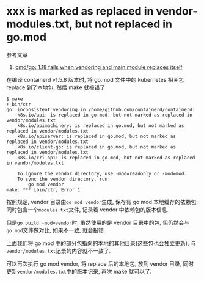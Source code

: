 # xxx is marked as replaced in vendor-modules.txt, but not replaced in go.mod

参考文章

1. [cmd/go: 1.18 fails when vendoring and main module replaces itself](https://github.com/golang/go/issues/51285)

在编译 containerd v1.5.8 版本时, 将 go.mod 文件中的 kubernetes 相关包 replace 到了本地包, 然后 make 就报错了.

```log
$ make
+ bin/ctr
go: inconsistent vendoring in /home/github.com/containerd/containerd:
	k8s.io/api: is replaced in go.mod, but not marked as replaced in vendor/modules.txt
	k8s.io/apimachinery: is replaced in go.mod, but not marked as replaced in vendor/modules.txt
	k8s.io/apiserver: is replaced in go.mod, but not marked as replaced in vendor/modules.txt
	k8s.io/client-go: is replaced in go.mod, but not marked as replaced in vendor/modules.txt
	k8s.io/cri-api: is replaced in go.mod, but not marked as replaced in vendor/modules.txt

	To ignore the vendor directory, use -mod=readonly or -mod=mod.
	To sync the vendor directory, run:
		go mod vendor
make: *** [bin/ctr] Error 1
```

按照规定, vendor 目录由`go mod vendor`生成, 保存有 go mod 本地缓存的依赖包, 同时包含一个`modules.txt`文件, 记录着 vendor 中依赖包的版本信息.

但是`go build -mod=vendor`时, 虽然使用的是 vendor 目录中的包, 但仍然会与`go.mod`文件做对比, 如果不一致, 就会报错.

上面我们将 go.mod 中的部分包指向的本地的其他目录(这些包也会独立更新), 与`vendor/modules.txt`记录的内容就不一致了.

可以再次执行 go mod vendor, 将 replace 后的本地包, 放到 vendor 目录, 同时更新`vendor/modules.txt`中的版本记录, 再次 make 就可以了.
